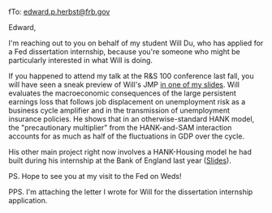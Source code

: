 fTo: edward.p.herbst@frb.gov

Edward,

I'm reaching out to you on behalf of my student Will Du, who has applied for a Fed dissertation internship, because you're someone who might be particularly interested in what Will is doing.

If you happened to attend my talk at the R&S 100 conference last fall, you will have seen a sneak preview of Will's JMP [in one of my slides](https://econ-ark.github.io/beyond-the-streetlight/#/9/0/0).  Will evaluates the macroeconomic consequences of the large persistent earnings loss that follows job displacement on unemployment risk as a business cycle amplifier and in the transmission of unemployment insurance policies.  He shows that in an otherwise-standard HANK model, the "precautionary multiplier" from the HANK-and-SAM interaction accounts for as much as half of the fluctuations in GDP over the cycle.

His other main project right now involves a HANK-Housing model he had built during his internship at the Bank of England last year ([Slides](https://github.com/wdu9/HANK_Housing_Block/blob/main/HANK_Housing_Slides%20slides.pdf)).

PS. Hope to see you at my visit to the Fed on Weds!

PPS. I'm attaching the letter I wrote for Will for the dissertation internship application.
